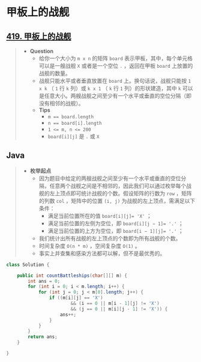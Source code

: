 # 甲板上的战舰

## [419. 甲板上的战舰](https://leetcode.cn/problems/battleships-in-a-board/)

> - **Question**
>   - 给你一个大小为 `m x n` 的矩阵 `board` 表示甲板，其中，每个单元格可以是一艘战舰 `X` 或者是一个空位 `.` ，返回在甲板 `board` 上放置的战舰的数量。
>   - 战舰只能水平或者垂直放置在 `board` 上。换句话说，战舰只能按 `1 x k` （ `1` 行 `k` 列）或 `k x 1` （ `k` 行 `1` 列）的形状建造，其中 `k` 可以是任意大小。两艘战舰之间至少有一个水平或垂直的空位分隔（即没有相邻的战舰）。
>   - **Tips**
>     - `m == board.length`
>     - `n == board[i].length`
>     - `1 <= m, n <= 200`
>     - `board[i][j]` 是 `.` 或 `X`

## Java

> - **枚举起点**
>   - 因为题目中给定的两艘战舰之间至少有一个水平或垂直的空位分隔，任意两个战舰之间是不相邻的，因此我们可以通过枚举每个战舰的左上顶点即可统计战舰的个数。假设矩阵的行数为 `row` ，矩阵的列数 `col` ，矩阵中的位置 `(i, j)` 为战舰的左上顶点，需满足以下条件：
>     - 满足当前位置所在的值 `board[i][j]= 'X'` ；
>     - 满足当前位置的左侧为空位，即 `board[i][j − 1]= '.'` ；
>     - 满足当前位置的上方为空位，即 `board[i − 1][j]= '.'` ；
>   - 我们统计出所有战舰的左上顶点的个数即为所有战舰的个数。
>   - 时间复杂度 `O(n * m)` ，空间复杂度 `O(1)` 。
>   - 事实上并查集和感染方法都可以解，但不是最优秀的。

```java
class Solution {

    public int countBattleships(char[][] m) {
        int ans = 0;
        for (int i = 0; i < m.length; i++) {
            for (int j = 0; j < m[0].length; j++) {
                if ((m[i][j] == 'X')
                        && (i == 0 || m[i - 1][j] != 'X')
                        && (j == 0 || m[i][j - 1] != 'X')) {
                    ans++;
                }
            }
        }
        return ans;
    }

}
```
